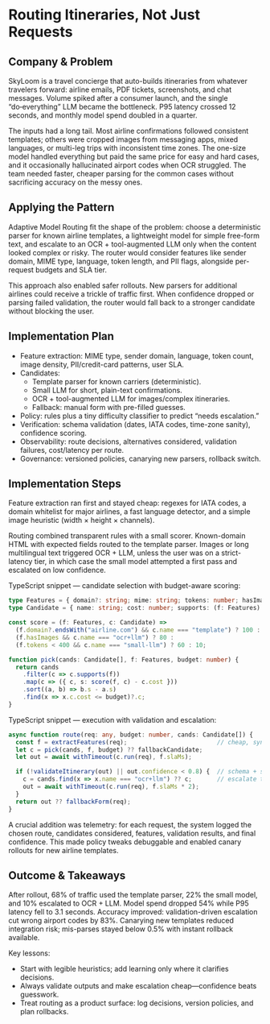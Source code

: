 # Routing Itineraries, Not Just Requests

## Company & Problem
SkyLoom is a travel concierge that auto-builds itineraries from whatever travelers forward: airline emails, PDF tickets, screenshots, and chat messages. Volume spiked after a consumer launch, and the single “do‑everything” LLM became the bottleneck. P95 latency crossed 12 seconds, and monthly model spend doubled in a quarter.

The inputs had a long tail. Most airline confirmations followed consistent templates; others were cropped images from messaging apps, mixed languages, or multi-leg trips with inconsistent time zones. The one-size model handled everything but paid the same price for easy and hard cases, and it occasionally hallucinated airport codes when OCR struggled. The team needed faster, cheaper parsing for the common cases without sacrificing accuracy on the messy ones.

## Applying the Pattern
Adaptive Model Routing fit the shape of the problem: choose a deterministic parser for known airline templates, a lightweight model for simple free-form text, and escalate to an OCR + tool-augmented LLM only when the content looked complex or risky. The router would consider features like sender domain, MIME type, language, token length, and PII flags, alongside per-request budgets and SLA tier.

This approach also enabled safer rollouts. New parsers for additional airlines could receive a trickle of traffic first. When confidence dropped or parsing failed validation, the router would fall back to a stronger candidate without blocking the user.

## Implementation Plan
- Feature extraction: MIME type, sender domain, language, token count, image density, PII/credit-card patterns, user SLA.
- Candidates:
  - Template parser for known carriers (deterministic).
  - Small LLM for short, plain-text confirmations.
  - OCR + tool-augmented LLM for images/complex itineraries.
  - Fallback: manual form with pre-filled guesses.
- Policy: rules plus a tiny difficulty classifier to predict “needs escalation.”
- Verification: schema validation (dates, IATA codes, time-zone sanity), confidence scoring.
- Observability: route decisions, alternatives considered, validation failures, cost/latency per route.
- Governance: versioned policies, canarying new parsers, rollback switch.

## Implementation Steps
Feature extraction ran first and stayed cheap: regexes for IATA codes, a domain whitelist for major airlines, a fast language detector, and a simple image heuristic (width × height × channels).

Routing combined transparent rules with a small scorer. Known-domain HTML with expected fields routed to the template parser. Images or long multilingual text triggered OCR + LLM, unless the user was on a strict-latency tier, in which case the small model attempted a first pass and escalated on low confidence.

TypeScript snippet — candidate selection with budget-aware scoring:
```ts
type Features = { domain?: string; mime: string; tokens: number; hasImages: boolean; slaMs: number };
type Candidate = { name: string; cost: number; supports: (f: Features) => boolean; run: (r: any) => Promise<any> };

const score = (f: Features, c: Candidate) =>
  (f.domain?.endsWith("airline.com") && c.name === "template") ? 100 :
  (f.hasImages && c.name === "ocr+llm") ? 80 :
  (f.tokens < 400 && c.name === "small-llm") ? 60 : 10;

function pick(cands: Candidate[], f: Features, budget: number) {
  return cands
    .filter(c => c.supports(f))
    .map(c => ({ c, s: score(f, c) - c.cost }))
    .sort((a, b) => b.s - a.s)
    .find(x => x.c.cost <= budget)?.c;
}
```

TypeScript snippet — execution with validation and escalation:
```ts
async function route(req: any, budget: number, cands: Candidate[]) {
  const f = extractFeatures(req);                         // cheap, synchronous
  let c = pick(cands, f, budget) ?? fallbackCandidate;
  let out = await withTimeout(c.run(req), f.slaMs);

  if (!validateItinerary(out) || out.confidence < 0.8) {  // schema + sanity checks
    c = cands.find(x => x.name === "ocr+llm") ?? c;       // escalate to strongest
    out = await withTimeout(c.run(req), f.slaMs * 2);
  }
  return out ?? fallbackForm(req);
}
```

A crucial addition was telemetry: for each request, the system logged the chosen route, candidates considered, features, validation results, and final confidence. This made policy tweaks debuggable and enabled canary rollouts for new airline templates.

## Outcome & Takeaways
After rollout, 68% of traffic used the template parser, 22% the small model, and 10% escalated to OCR + LLM. Model spend dropped 54% while P95 latency fell to 3.1 seconds. Accuracy improved: validation-driven escalation cut wrong airport codes by 83%. Canarying new templates reduced integration risk; mis-parses stayed below 0.5% with instant rollback available.

Key lessons:
- Start with legible heuristics; add learning only where it clarifies decisions.
- Always validate outputs and make escalation cheap—confidence beats guesswork.
- Treat routing as a product surface: log decisions, version policies, and plan rollbacks.